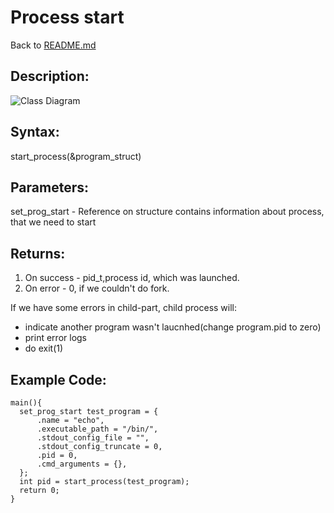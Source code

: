 # Process start
Back to [README.md](../README.md)



## Description:
![Class Diagram](https://www.plantuml.com/plantuml/proxy?cache=no&src=https://raw.githubusercontent.com/ValentinSidorov/DeLorean_Team/DenisProzor/docs/UML/process_start_function.puml)


## Syntax:
start_process(&program_struct)

## Parameters:
set_prog_start - Reference on structure contains information about process, that we need to start

## Returns:
1. On success - pid_t,process id, which was launched.
2. On error - 0, if we couldn't do fork. 

If we have some errors in child-part, child process will: 
* indicate another program wasn't laucnhed(change program.pid to zero)
* print error logs
* do exit(1)

## Example Code:
```
main(){
  set_prog_start test_program = {
      .name = "echo",
      .executable_path = "/bin/",
      .stdout_config_file = "",
      .stdout_config_truncate = 0,
      .pid = 0,
      .cmd_arguments = {},
  };
  int pid = start_process(test_program);
  return 0;
}
```
